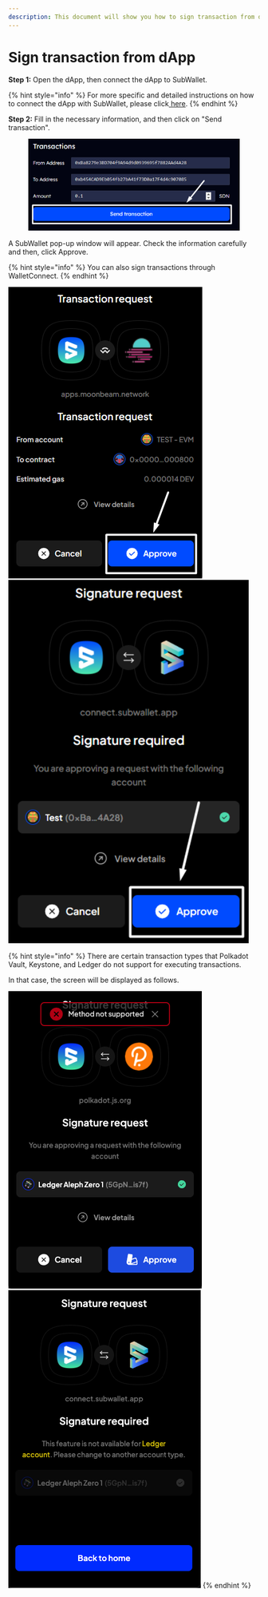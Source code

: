 ```yaml
---
description: This document will show you how to sign transaction from dApp.
---
```


# Sign transaction from dApp

**Step 1:** Open the dApp, then connect the dApp to SubWallet.

{% hint style="info" %}
For more specific and detailed instructions on how to connect the dApp with SubWallet, please click[ here](./).
{% endhint %}

**Step 2:** Fill in the necessary information, and then click on "Send transaction".

<div align="left">

<figure><img src="../../.gitbook/assets/image (140) (1).png" alt=""><figcaption></figcaption></figure>

</div>

A SubWallet pop-up window will appear. Check the information carefully and then, click Approve.

{% hint style="info" %}
You can also sign transactions through WalletConnect.
{% endhint %}

![](<../../.gitbook/assets/image (83) (1).png>)![](<../../.gitbook/assets/image (46) (1) (1).png>)

{% hint style="info" %}
There are certain transaction types that Polkadot Vault, Keystone, and Ledger do not support for executing transactions.

In that case, the screen will be displayed as follows.

![](<../../.gitbook/assets/image (50) (1) (1).png>)![](<../../.gitbook/assets/image (51) (1) (1).png>)
{% endhint %}
